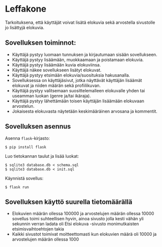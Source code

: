 # Leffakone
Tarkoituksena, että käyttäjät voivat lisätä elokuvia sekä arvostella sivustolle jo lisättyjä elokuvia.

## Sovelluksen toiminnot:
- Käyttäjä pystyy luomaan tunnuksen ja kirjautumaan sisään sovellukseen.
- Käyttäjä pystyy lisäämään, muokkaamaan ja poistamaan elokuvia.
- Käyttäjä pystyy lisäämään kuvia elokuviinsa.
- Käyttäjä näkee sovellukseen lisätyt elokuvat.
- Käyttäjä pystyy etsimään elokuvia/suosituksia hakusanalla.
- Sovelluksessa on käyttäjäsivut, jotka näyttävät käyttäjän lisäämät elokuvat ja niiden määrän sekä profiilikuvan.
- Käyttäjä pystyy valitsemaan suosittelemalleen elokuvalle yhden tai useamman luokan (genre ja/tai ikäraja).
- Käyttäjä pystyy lähettämään toisen käyttäjän lisäämään elokuvaan arvostelun.
- Jokaisesta elokuvasta näytetään keskimääräinen arvosana ja kommentit.


## Sovelluksen asennus

Asenna `flask`-kirjasto:

```
$ pip install flask
```

Luo tietokannan taulut ja lisää luokat:

```
$ sqlite3 database.db < schema.sql
$ sqlite3 database.db < init.sql
```

Käynnistä sovellus:

```
$ flask run
```


## Sovelluksen käyttö suurella tietomäärällä
- Elokuvien määrän ollessa 100000 ja arvostelujen määrän ollessa 10000 sovellus toimi suhteellisen hyvin, ainoa sivusto jolla kesti vähän yli sekunnin verran ladata oli Etsi elokuva -sivusto monimutkaisten etsimisvaihtoehtojen takia
- Kaikki sivustot toimivat moitteettomasti kun elokuvien määrä oli 10000 ja arvostelujen määrän ollessa 1000
